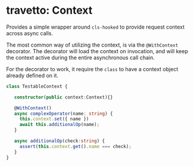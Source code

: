 travetto: Context
===

Provides a simple wrapper around `cls-hooked` to provide request context across async calls.  

The most common way of utilizing the context, is via the `@WithContext` decorator.
The decorator will load the context on invocation, and will keep the context active during
the entire asynchronous call chain.

For the decorator to work, it require the `class` to have a context object already defined on it.

```typescript
class TestableContext {

   constructor(public context:Context){}

   @WithContext()
   async complexOperator(name: string) {
     this.context.set({ name })
     await this.additionalOp(name);
   }

   async additionalOp(check:string) {
     assert(this.context.get().name === check);
   }
}
```

